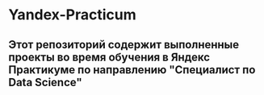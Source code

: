 # Yandex-Practicum

## Этот репозиторий содержит выполненные проекты во время обучения в Яндекс Практикуме по направлению "Специалист по Data Science"
